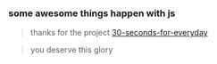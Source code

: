 ### some awesome things happen with js

> thanks for the project [30-seconds-for-everyday](https://github.com/pushmetop/30-seconds-for-everyday)

> you deserve this glory
